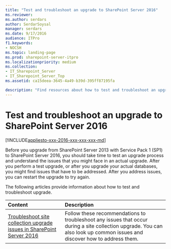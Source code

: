 ```yaml
---
title: "Test and troubleshoot an upgrade to SharePoint Server 2016"
ms.reviewer: 
ms.author: serdars
author: SerdarSoysal
manager: serdars
ms.date: 9/17/2016
audience: ITPro
f1.keywords:
- NOCSH
ms.topic: landing-page
ms.prod: sharepoint-server-itpro
ms.localizationpriority: medium
ms.collection:
- IT_Sharepoint_Server
- IT_Sharepoint_Server_Top
ms.assetid: ca15deea-3645-4a49-b39d-395ff87195fa

description: "Find resources about how to test and troubleshoot an upgrade from SharePoint Server 2013 with Service Pack 1 (SP1) to SharePoint Server 2016."
---
```


# Test and troubleshoot an upgrade to SharePoint Server 2016

[!INCLUDE[appliesto-xxx-2016-xxx-xxx-xxx-md](../includes/appliesto-xxx-2016-xxx-xxx-xxx-md.md)]

Before you upgrade from SharePoint Server 2013 with Service Pack 1 (SP1) to SharePoint Server 2016, you should take time to test an upgrade process and understand the issues that you might face in an actual upgrade. After you perform a test upgrade, or after you upgrade your actual databases, you might find issues that have to be addressed. After you address issues, you can restart the upgrade to try again.
  
The following articles provide information about how to test and troubleshoot upgrade.
  
  
|**Content**|**Description**|
|:-----|:-----|
|[Troubleshoot site collection upgrade issues in SharePoint Server 2016](troubleshoot-site-collection-upgrade-issues.md) <br/> |Follow these recommendations to troubleshoot any issues that occur during a site collection upgrade. You can also look up common issues and discover how to address them.  <br/> |
   

